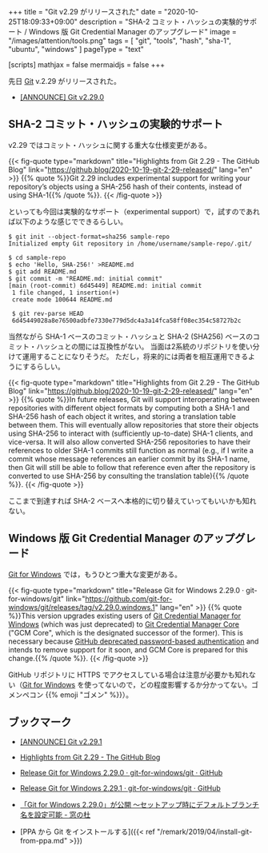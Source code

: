 +++
title = "Git v2.29 がリリースされた"
date =  "2020-10-25T18:09:33+09:00"
description = "SHA-2 コミット・ハッシュの実験的サポート / Windows 版 Git Credential Manager のアップグレード"
image = "/images/attention/tools.png"
tags  = [ "git", "tools", "hash", "sha-1", "ubuntu", "windows" ]
pageType = "text"

[scripts]
  mathjax = false
  mermaidjs = false
+++

先日 [Git][git] v.2.29 がリリースされた。

- [[ANNOUNCE] Git v2.29.0](https://lore.kernel.org/git/xmqqy2k2t77l.fsf@gitster.c.googlers.com/)

## SHA-2 コミット・ハッシュの実験的サポート

v2.29 ではコミット・ハッシュに関する重大な仕様変更がある。

{{< fig-quote type="markdown" title="Highlights from Git 2.29 - The GitHub Blog" link="https://github.blog/2020-10-19-git-2-29-released/" lang="en" >}}
{{% quote %}}Git 2.29 includes experimental support for writing your repository’s objects using a SHA-256 hash of their contents, instead of using SHA-1{{% /quote %}}.
{{< /fig-quote >}}

といっても今回は実験的なサポート（experimental support）で，試すのであれば以下のような感じでできるらしい。

```text
$ git init --object-format=sha256 sample-repo
Initialized empty Git repository in /home/username/sample-repo/.git/

$ cd sample-repo
$ echo 'Hello, SHA-256!' >README.md
$ git add README.md
$ git commit -m "README.md: initial commit"
[main (root-commit) 6d45449] README.md: initial commit
 1 file changed, 1 insertion(+)
 create mode 100644 README.md

 $ git rev-parse HEAD
 6d45449028a8e76500adbfe7330e779d5dc4a3a14fca58ff08ec354c58727b2c
```

当然ながら SHA-1 ベースのコミット・ハッシュと SHA-2 (SHA256) ベースのコミット・ハッシュとの間には互換性がない。
当面は2系統のリポジトリを使い分けて運用することになりそうだ。
ただし，将来的には両者を相互運用できるようにするらしい。

{{< fig-quote type="markdown" title="Highlights from Git 2.29 - The GitHub Blog" link="https://github.blog/2020-10-19-git-2-29-released/" lang="en" >}}
{{% quote %}}In future releases, Git will support interoperating between repositories with different object formats by computing both a SHA-1 and SHA-256 hash of each object it writes, and storing a translation table between them. This will eventually allow repositories that store their objects using SHA-256 to interact with (sufficiently up-to-date) SHA-1 clients, and vice-versa. It will also allow converted SHA-256 repositories to have their references to older SHA-1 commits still function as normal (e.g., if I write a commit whose message references an earlier commit by its SHA-1 name, then Git will still be able to follow that reference even after the repository is converted to use SHA-256 by consulting the translation table){{% /quote %}}.
{{< /fig-quote >}}

ここまで到達すれば SHA-2 ベースへ本格的に切り替えていってもいいかも知れない。

## Windows 版 Git Credential Manager のアップグレード

[Git for Windows] では，もうひとつ重大な変更がある。

{{< fig-quote type="markdown" title="Release Git for Windows 2.29.0 · git-for-windows/git" link="https://github.com/git-for-windows/git/releases/tag/v2.29.0.windows.1" lang="en" >}}
{{% quote %}}This version upgrades existing users of [Git Credential Manager for Windows](https://github.com/microsoft/Git-Credential-Manager-for-Windows/) (which was just deprecated) to [Git Credential Manager Core](https://github.com/microsoft/Git-Credential-Manager-Core) ("GCM Core", which is the designated successor of the former). This is necessary because [GitHub deprecated password-based authentication](https://github.blog/changelog/2019-08-08-password-based-http-basic-authentication-deprecation-and-removal/) and intends to remove support for it soon, and GCM Core is prepared for this change.{{% /quote %}}.
{{< /fig-quote >}}

GitHub リポジトリに HTTPS でアクセスしている場合は注意が必要かも知れない（[Git for Windows] を使ってないので，どの程度影響するか分かってない。ゴメンペコン {{% emoji "ゴメン" %}}）。

## ブックマーク

- [[ANNOUNCE] Git v2.29.1](https://lore.kernel.org/git/xmqq4kmlj9q9.fsf@gitster.c.googlers.com/)
- [Highlights from Git 2.29 - The GitHub Blog](https://github.blog/2020-10-19-git-2-29-released/)
- [Release Git for Windows 2.29.0 · git-for-windows/git · GitHub](https://github.com/git-for-windows/git/releases/tag/v2.29.0.windows.1)
- [Release Git for Windows 2.29.1 · git-for-windows/git · GitHub](https://github.com/git-for-windows/git/releases/tag/v2.29.1.windows.1)
- [「Git for Windows 2.29.0」が公開 ～セットアップ時にデフォルトブランチ名を設定可能 - 窓の杜](https://forest.watch.impress.co.jp/docs/news/1284871.html)

- [PPA から Git をインストールする]({{< ref "/remark/2019/04/install-git-from-ppa.md" >}})

[Ubuntu]: https://www.ubuntu.com/ "The leading operating system for PCs, IoT devices, servers and the cloud | Ubuntu"
[git]: https://git-scm.com/
[Git for Windows]: https://gitforwindows.org/
[PPA]: https://launchpad.net/ubuntu/+ppas "Personal Package Archives : Ubuntu"
